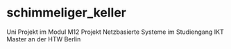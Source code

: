 # schimmeliger_keller
Uni Projekt im Modul M12 Projekt Netzbasierte Systeme im Studiengang IKT Master an der HTW Berlin

